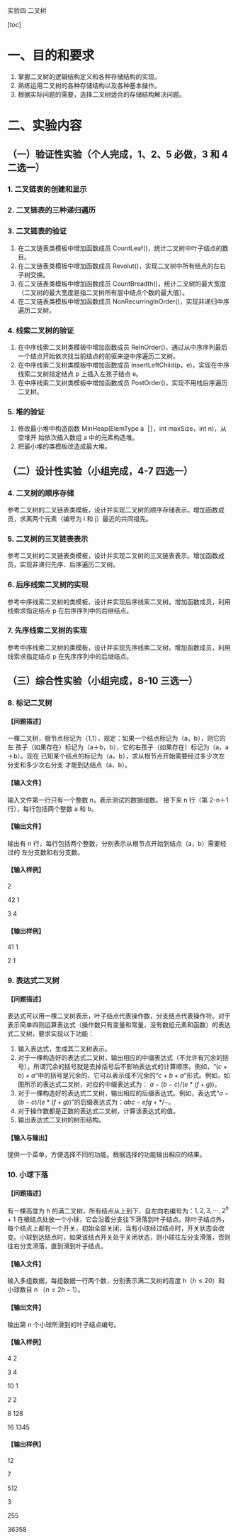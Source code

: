 实验四 二叉树

[toc]

# 一、目的和要求

1. 掌握二叉树的逻辑结构定义和各种存储结构的实现。
2. 熟练运用二叉树的各种存储结构以及各种基本操作。
3. 根据实际问题的需要，选择二叉树适合的存储结构解决问题。

# 二、实验内容

## （一）验证性实验（个人完成，1、2、5 必做，3 和 4 二选一）

### 1. 二叉链表的创建和显示

### 2. 二叉链表的三种递归遍历

### 3. 二叉链表的验证

1. 在二叉链表类模板中增加函数成员 CountLeaf()，统计二叉树中叶子结点的数目。
2. 在二叉链表类模板中增加函数成员 Revolut()，实现二叉树中所有结点的左右子树交换。
3. 在二叉链表类模板中增加函数成员 CountBreadth()，统计二叉树的最大宽度（二叉树的最大宽度是指二叉树所有层中结点个数的最大值）。
4. 在二叉链表类模板中增加函数成员 NonRecurringInOrder()，实现非递归中序遍历二叉树。

### 4. 线索二叉树的验证

1. 在中序线索二叉树类模板中增加函数成员 ReInOrder()，通过从中序序列最后一个结点开始依次找当前结点的前驱来逆中序遍历二叉树。
2. 在中序线索二叉树类模板中增加函数成员 InsertLeftChild(p，e)，实现在中序线索二叉树指定结点 p 上插入左孩子结点 e。
3. 在中序线索二叉树类模板中增加函数成员 PostOrder()，实现不用栈后序遍历二叉树。

### 5. 堆的验证

1. 修改最小堆中构造函数 MinHeap(ElemType a［］，int maxSize，int n)，从空堆开
始依次插入数组 a 中的元素构造堆。
2. 把最小堆的类模板改造成最大堆。

## （二）设计性实验（小组完成，4-7 四选一） 

### 4. 二叉树的顺序存储

参考二叉树的二叉链表类模板，设计并实现二叉树的顺序存储表示。增加函数成员，求离两个元素（编号为 i 和 j）最近的共同祖先。

### 5. 二叉树的三叉链表表示

参考二叉树的二叉链表类模板，设计并实现二叉树的三叉链表表示。增加函数成员，实现非递归先序、后序遍历二叉树。

### 6. 后序线索二叉树的实现

参考中序线索二叉树的类模板，设计并实现后序线索二叉树。增加函数成员，利用线索求指定结点 p 在后序序列中的后继结点。

### 7. 先序线索二叉树的实现

参考中序线索二叉树的类模板，设计并实现先序线索二叉树。增加函数成员，利用线索求指定结点 p 在先序序列中的后继结点。

## （三）综合性实验（小组完成，8-10 三选一）

### 8. 标记二叉树

#### 【问题描述】

一棵二叉树，根节点标记为（1,1），规定：如果一个结点标记为（a，b），则它的左
孩子（如果存在）标记为（a＋b，b），它的右孩子（如果存在）标记为（a，a＋b）。现在
已知某个结点的标记为（a，b），求从根节点开始需要经过多少次左分支和多少次右分支
才能到达结点（a，b）。

#### 【输入文件】

输入文件第一行只有一个整数 n，表示测试的数据组数。
接下来 n 行（第 2-n＋1 行），每行包括两个整数 a 和 b。

#### 【输出文件】

输出有 n 行，每行包括两个整数，分别表示从根节点开始到结点（a，b）需要经过的
左分支数和右分支数。

#### 【输入样例】
2

42 1

3 4

#### 【输出样例】

41 1

2 1

### 9. 表达式二叉树

#### 【问题描述】

表达式可以用一棵二叉树表示，叶子结点代表操作数，分支结点代表操作符。对于表示简单四则运算表达式（操作数只有变量和常量，没有数组元素和函数）的表达式二叉树，要求实现以下功能：
1. 输入表达式，生成其二叉树表示。
2. 对于一棵构造好的表达式二叉树，输出相应的中缀表达式（不允许有冗余的括号）。所谓冗余的括号就是去掉括号后不影响表达式的计算顺序。例如，“$(c+b)+a$”中的括号是冗余的，它可以表示成不冗余的“$c+b+a$”形式。例如，如图所示的表达式二叉树，对应的中缀表达式为： $a-(b-c)/(e*(f+g))$。
2. 对于一棵构造好的表达式二叉树，输出相应的后缀表达式。例如，表达式“$a-(b-c)/(e*(f+g))$”的后缀表达式为：$abc-efg+*/-$。
4. 对于操作数都是正数的表达式二叉树，计算该表达式的值。
5. 输出表达式二叉树的树形结构。

#### 【输入与输出】

提供一个菜单，方便选择不同的功能。根据选择的功能输出相应的结果。

### 10. 小球下落

#### 【问题描述】

有一棵高度为 h 的满二叉树，所有结点从上到下、自左向右编号为：$1, 2, 3, \cdots, 2^h+1$
在根结点处放一个小球，它会沿着分支往下滑落到叶子结点。除叶子结点外，每个结点上都有一个开关，初始全部关闭，当有小球经过结点时，开关状态会改变。小球到达结点时，如果该结点开关处于关闭状态，则小球往左分支滑落，否则往右分支滑落，直到滑到叶子结点。

#### 【输入文件】

输入多组数据，每组数据一行两个数，分别表示满二叉树的高度 h（$h≤20$）和小球数目 n
（$n≤2h-1$）。

#### 【输出文件】

输出第 n 个小球所滑到的叶子结点编号。

#### 【输入样例】

4 2

3 4

10 1

2 2

8 128

16 1345

#### 【输出样例】

12

7

512

3

255

36358